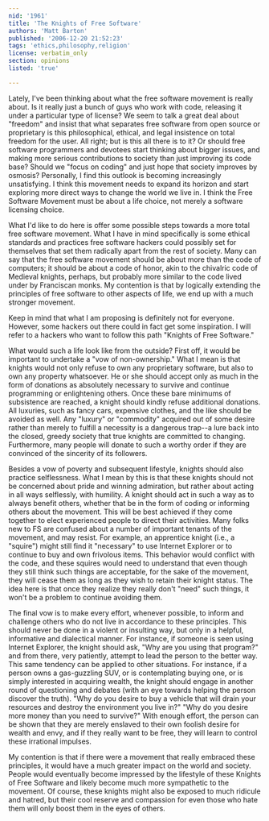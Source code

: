 ```yaml
---
nid: '1961'
title: 'The Knights of Free Software'
authors: 'Matt Barton'
published: '2006-12-20 21:52:23'
tags: 'ethics,philosophy,religion'
license: verbatim_only
section: opinions
listed: 'true'

---
```

Lately, I've been thinking about what the free software movement is really about. Is it really just a bunch of guys who work with code, releasing it under a particular type of license? We seem to talk a great deal about "freedom" and insist that what separates free software from open source or proprietary is this philosophical, ethical, and legal insistence on total freedom for the user. All right; but is this all there is to it? Or should free software programmers and devotees start thinking about bigger issues, and making more serious contributions to society than just improving its code base? Should we "focus on coding" and just hope that society improves by osmosis? Personally, I find this outlook is becoming increasingly unsatisfying. I think this movement needs to expand its horizon and start exploring more direct ways to change the world we live in. I think the Free Software Movement must be about a life choice, not merely a software licensing choice.

What I'd like to do here is offer some possible steps towards a more total free software movement. What I have in mind specifically is some ethical standards and practices free software hackers could possibly set for themselves that set them radically apart from the rest of society. Many can say that the free software movement should be about more than the code of computers; it should be about a code of honor, akin to the chivalric code of Medieval knights, perhaps, but probably more similar to the code lived under by Franciscan monks. My contention is that by logically extending the principles of free software to other aspects of life, we end up with a much stronger movement.

Keep in mind that what I am proposing is definitely not for everyone. However, some hackers out there could in fact get some inspiration. I will refer to a hackers who want to follow this path "Knights of Free Software."

What would such a life look like from the outside? First off, it would be important to undertake a "vow of non-ownership." What I mean is that knights would not only refuse to own any proprietary software, but also to own any property whatsoever. He or she should accept only as much in the form of donations as absolutely necessary to survive and continue programming or enlightening others. Once these bare minimums of subsistence are reached, a knight should kindly refuse additional donations. All luxuries, such as fancy cars, expensive clothes, and the like should be avoided as well. Any "luxury" or "commodity" acquired out of some desire rather than merely to fulfill a necessity is a dangerous trap--a lure back into the closed, greedy society that true knights are committed to changing. Furthermore, many people will donate to such a worthy order if they are convinced of the sincerity of its followers.

Besides a vow of poverty and subsequent lifestyle, knights should also practice selflessness. What I mean by this is that these knights should not be concerned about pride and winning admiration, but rather about acting in all ways selflessly, with humility. A knight should act in such a way as to always benefit others, whether that be in the form of coding or informing others about the movement. This will be best achieved if they come together to elect experienced people to direct their activities. Many folks new to FS are confused about a number of important tenants of the movement, and may resist. For example, an apprentice knight (i.e., a "squire") might still find it "necessary" to use Internet Explorer or to continue to buy and own frivolous items. This behavior would conflict with the code, and these squires would need to understand that even though they still think such things are acceptable, for the sake of the movement, they will cease them as long as they wish to retain their knight status. The idea here is that once they realize they really don't "need" such things, it won't be a problem to continue avoiding them.

The final vow is to make every effort, whenever possible, to inform and challenge others who do not live in accordance to these principles. This should never be done in a violent or insulting way, but only in a helpful, informative and dialectical manner. For instance, if someone is seen using Internet Explorer, the knight should ask, "Why are you using that program?" and from there, very patiently, attempt to lead the person to the better way.  This same tendency can be applied to other situations. For instance, if a person owns a gas-guzzling SUV, or is contemplating buying one, or is simply interested in acquiring wealth, the knight should engage in another round of questioning and debates (with an eye towards helping the person discover the truth). "Why do you desire to buy a vehicle that will drain your resources and destroy the environment you live in?" "Why do you desire more money than you need to survive?" With enough effort, the person can be shown that they are merely enslaved to their own foolish desire for wealth and envy, and if they really want to be free, they will learn to control these irrational impulses.

My contention is that if there were a movement that really embraced these principles, it would have a much greater impact on the world and society. People would eventually become impressed by the lifestyle of these Knights of Free Software and likely become much more sympathetic to the movement. Of course, these knights might also be exposed to much ridicule and hatred, but their cool reserve and compassion for even those who hate them will only boost them in the eyes of others. 

